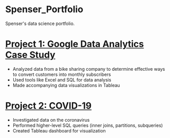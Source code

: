 # Spenser_Portfolio
Spenser's data science portfolio.

# [Project 1: Google Data Analytics Case Study](https://github.com/spensersmith99/Google-Data-Analytics-Case-Study)
* Analyzed data from a bike sharing company to determine effective ways to convert customers into monthly subscribers
* Used tools like Excel and SQL for data analysis
* Made accompanying data visualizations in Tableau

# [Project 2: COVID-19](https://github.com/spensersmith99/COVID-19-Analysis)
* Investigated data on the coronavirus 
* Performed higher-level SQL queries (inner joins, partitions, subqueries)
* Created Tableau dashboard for visualization
